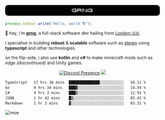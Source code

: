 
<img src="./img/banner.png" style="border-radius: 10px">

```js
process.stdout.write("Hello, world 🌎");
```

👋 hey, i'm [**grng**](https://grng.cc), a full-stack software dev hailing from [London 🇬🇧](https://www.google.com/maps/place/London/).

i specialise in building **robust** & **scalable** software such as [stereo](https://stero.cat) using **typescript** and other technologies.

on the flip-side, i also use **kotlin** and **c#** to make minecraft mods such as *edge (discontinued)* and Unity games.

<div align="center">

[![Discord Presence](https://lanyard.cnrad.dev/api/829372486780715018?hideStatus=true&hideTag=true&borderRadius=0.75rem&showDisplayName=true)](https://discord.com/users/829372486780715018) ![](https://skills.syvixor.com/api/icons?i=windows,firefox,powershell,git,visualstudiocode,rider,intellijidea,adobepremierepro,adobeaftereffects,unity,figma,qwik,svelte,nextjs,typescript,supabase,pocketbase,drizzle,kotlin,csharp,golang,haxe,bun&perline=7&radius=60)

</div>

<!--START_SECTION:waka-->

```txt
TypeScript   17 hrs 38 mins  ██████████████░░░░░░░░░░░   56.11 %
Go           4 hrs 34 mins   ███▓░░░░░░░░░░░░░░░░░░░░░   14.54 %
C#           4 hrs 3 mins    ███▒░░░░░░░░░░░░░░░░░░░░░   12.91 %
JSON         1 hr 42 mins    █▒░░░░░░░░░░░░░░░░░░░░░░░   05.43 %
Markdown     1 hr 2 mins     ▓░░░░░░░░░░░░░░░░░░░░░░░░   03.31 %
```

<!--END_SECTION:waka-->

![moe](https://count.wellard.org/@:grngxd-github?theme=original-new&padding=1&offset=0&align=center&scale=1&pixelated=1&darkmode=auto)
